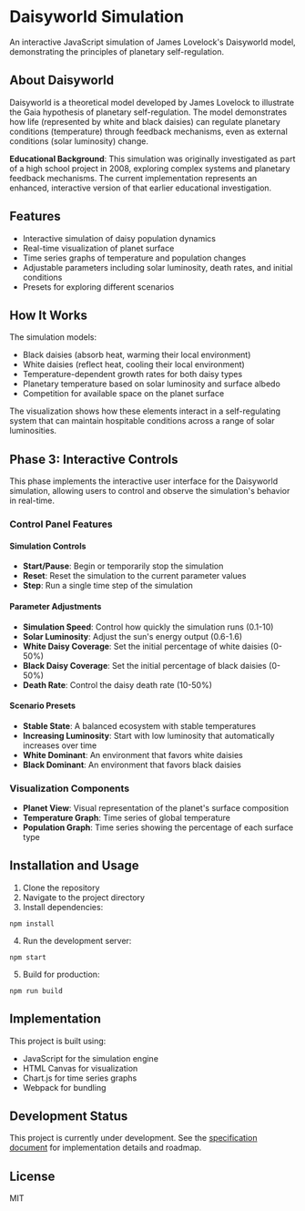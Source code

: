 # Daisyworld Simulation

An interactive JavaScript simulation of James Lovelock's Daisyworld model, demonstrating the principles of planetary self-regulation.

## About Daisyworld

Daisyworld is a theoretical model developed by James Lovelock to illustrate the Gaia hypothesis of planetary self-regulation. The model demonstrates how life (represented by white and black daisies) can regulate planetary conditions (temperature) through feedback mechanisms, even as external conditions (solar luminosity) change.

**Educational Background**: This simulation was originally investigated as part of a high school project in 2008, exploring complex systems and planetary feedback mechanisms. The current implementation represents an enhanced, interactive version of that earlier educational investigation.

## Features

- Interactive simulation of daisy population dynamics
- Real-time visualization of planet surface
- Time series graphs of temperature and population changes
- Adjustable parameters including solar luminosity, death rates, and initial conditions
- Presets for exploring different scenarios

## How It Works

The simulation models:

- Black daisies (absorb heat, warming their local environment)
- White daisies (reflect heat, cooling their local environment)
- Temperature-dependent growth rates for both daisy types
- Planetary temperature based on solar luminosity and surface albedo
- Competition for available space on the planet surface

The visualization shows how these elements interact in a self-regulating system that can maintain hospitable conditions across a range of solar luminosities.

## Phase 3: Interactive Controls

This phase implements the interactive user interface for the Daisyworld simulation, allowing users to control and observe the simulation's behavior in real-time.

### Control Panel Features

#### Simulation Controls
- **Start/Pause**: Begin or temporarily stop the simulation
- **Reset**: Reset the simulation to the current parameter values
- **Step**: Run a single time step of the simulation

#### Parameter Adjustments
- **Simulation Speed**: Control how quickly the simulation runs (0.1-10)
- **Solar Luminosity**: Adjust the sun's energy output (0.6-1.6)
- **White Daisy Coverage**: Set the initial percentage of white daisies (0-50%)
- **Black Daisy Coverage**: Set the initial percentage of black daisies (0-50%)
- **Death Rate**: Control the daisy death rate (10-50%)

#### Scenario Presets
- **Stable State**: A balanced ecosystem with stable temperatures
- **Increasing Luminosity**: Start with low luminosity that automatically increases over time
- **White Dominant**: An environment that favors white daisies
- **Black Dominant**: An environment that favors black daisies

### Visualization Components
- **Planet View**: Visual representation of the planet's surface composition
- **Temperature Graph**: Time series of global temperature
- **Population Graph**: Time series showing the percentage of each surface type

## Installation and Usage

1. Clone the repository
2. Navigate to the project directory
3. Install dependencies:
```
npm install
```
4. Run the development server:
```
npm start
```
5. Build for production:
```
npm run build
```

## Implementation

This project is built using:
- JavaScript for the simulation engine
- HTML Canvas for visualization
- Chart.js for time series graphs
- Webpack for bundling

## Development Status

This project is currently under development. See the [specification document](daisyworld-spec.md) for implementation details and roadmap.

## License

MIT